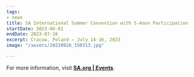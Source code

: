 ```yaml
---
tags:
- news
title: SA International Summer Convention with S-Anon Participation
startDate: 2023-06-01
endDate: 2023-07-16
excerpt: Cracow, Poland – July 14-16, 2023
image: "/assets/20210926_150313.jpg"

---
```

For more information, visit **[SA.org | Events](https://www.sa.org/event/sa-s-anon-international-summer-convention-krakow-poland-july-14-16-2023/)**.